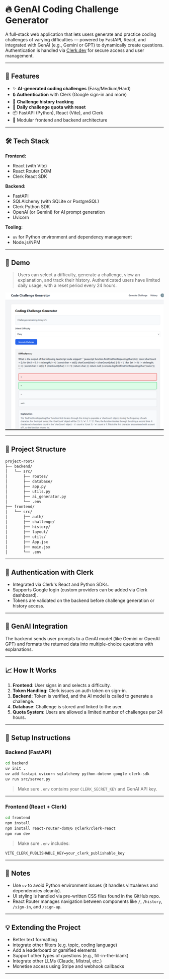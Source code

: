 
# 🔥 GenAI Coding Challenge Generator

A full-stack web application that lets users generate and practice coding challenges of varying difficulties — powered by FastAPI, React, and integrated with GenAI (e.g., Gemini or GPT) to dynamically create questions. Authentication is handled via [Clerk.dev](https://clerk.dev) for secure access and user management.

---

## 🚀 Features

- ✨ **AI-generated coding challenges** (Easy/Medium/Hard)
- 🔒 **Authentication** with Clerk (Google sign-in and more)
- 📜 **Challenge history tracking**
- 🔄 **Daily challenge quota with reset**
- 📦 FastAPI (Python), React (Vite), and Clerk
- 📁 Modular frontend and backend architecture

---

## 🛠 Tech Stack

**Frontend:**
- React (with Vite)
- React Router DOM
- Clerk React SDK

**Backend:**
- FastAPI
- SQLAlchemy (with SQLite or PostgreSQL)
- Clerk Python SDK
- OpenAI (or Gemini) for AI prompt generation
- Uvicorn

**Tooling:**
- `uv` for Python environment and dependency management
- Node.js/NPM

---

## 📸 Demo

> Users can select a difficulty, generate a challenge, view an explanation, and track their history. Authenticated users have limited daily usage, with a reset period every 24 hours.

![Screenshot generate.png](https://github.com/Sandpaperr/code_challenge_app/blob/2cb4817bdad2959a410fc98a69427e5a1c71e65f/Screenshot%20generate.png)

---

## 📂 Project Structure

```
project-root/
├── backend/
│   └── src/
│       ├── routes/
│       ├── database/
│       ├── app.py
│       ├── utils.py
│       ├── ai_generator.py
│       └── .env
├── frontend/
│   └── src/
│       ├── auth/
│       ├── challenge/
│       ├── history/
│       ├── layout/
│       ├── utils/
│       ├── App.jsx
│       ├── main.jsx
│       └── .env
```

---

## 🔐 Authentication with Clerk

- Integrated via Clerk's React and Python SDKs.
- Supports Google login (custom providers can be added via Clerk dashboard).
- Tokens are validated on the backend before challenge generation or history access.

---

## 🤖 GenAI Integration

The backend sends user prompts to a GenAI model (like Gemini or OpenAI GPT) and formats the returned data into multiple-choice questions with explanations.

---

## 📈 How It Works

1. **Frontend**: User signs in and selects a difficulty.
2. **Token Handling**: Clerk issues an auth token on sign-in.
3. **Backend**: Token is verified, and the AI model is called to generate a challenge.
4. **Database**: Challenge is stored and linked to the user.
5. **Quota System**: Users are allowed a limited number of challenges per 24 hours.

---

## 🔧 Setup Instructions

### Backend (FastAPI)
```bash
cd backend
uv init .
uv add fastapi uvicorn sqlalchemy python-dotenv google clerk-sdk
uv run src/server.py
```

> Make sure `.env` contains your `CLERK_SECRET_KEY` and GenAI API key.

---

### Frontend (React + Clerk)
```bash
cd frontend
npm install
npm install react-router-dom@6 @clerk/clerk-react
npm run dev
```

> Make sure `.env` includes:
```
VITE_CLERK_PUBLISHABLE_KEY=your_clerk_publishable_key
```

---

## 📌 Notes

- Use `uv` to avoid Python environment issues (it handles virtualenvs and dependencies cleanly).
- UI styling is handled via pre-written CSS files found in the GitHub repo.
- React Router manages navigation between components like `/`, `/history`, `/sign-in`, and `/sign-up`.

---

## 💡 Extending the Project

- Better text formatting
- integrate other filters (e.g. topic, coding language) 
- Add a leaderboard or gamified elements
- Support other types of questions (e.g., fill-in-the-blank)
- Integrate other LLMs (Claude, Mistral, etc.)
- Monetise access using Stripe and webhook callbacks

---

